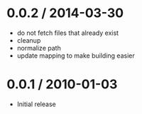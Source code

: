 
0.0.2 / 2014-03-30
==================

 * do not fetch files that already exist
 * cleanup
 * normalize path
 * update mapping to make building easier

0.0.1 / 2010-01-03
==================

  * Initial release
